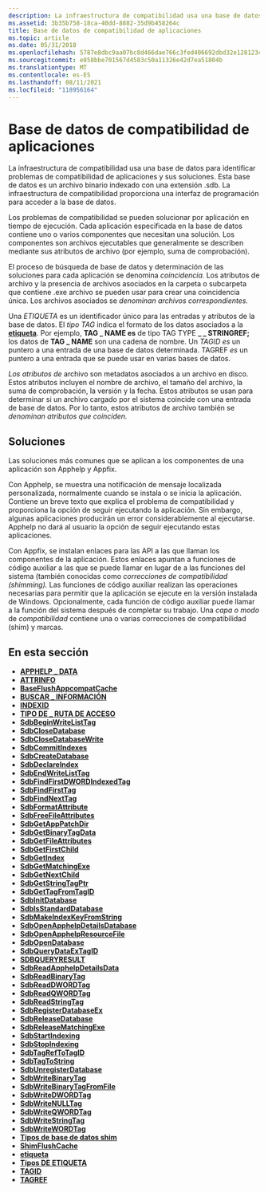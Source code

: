 ```yaml
---
description: La infraestructura de compatibilidad usa una base de datos para identificar problemas de compatibilidad de aplicaciones y sus soluciones.
ms.assetid: 3b35b758-18ca-40dd-8882-35d9b458264c
title: Base de datos de compatibilidad de aplicaciones
ms.topic: article
ms.date: 05/31/2018
ms.openlocfilehash: 5787e8dbc9aa07bc8d466dae766c3fed406692dbd32e128123c4b37d9a7a5618
ms.sourcegitcommit: e858bbe701567d4583c50a11326e42d7ea51804b
ms.translationtype: MT
ms.contentlocale: es-ES
ms.lasthandoff: 08/11/2021
ms.locfileid: "118956164"
---
```

# <a name="application-compatibility-database"></a>Base de datos de compatibilidad de aplicaciones

La infraestructura de compatibilidad usa una base de datos para identificar problemas de compatibilidad de aplicaciones y sus soluciones. Esta base de datos es un archivo binario indexado con una extensión .sdb. La infraestructura de compatibilidad proporciona una interfaz de programación para acceder a la base de datos.

Los problemas de compatibilidad se pueden solucionar por aplicación en tiempo de ejecución. Cada aplicación especificada en la base de datos contiene uno o varios componentes que necesitan una solución. Los componentes son archivos ejecutables que generalmente se describen mediante sus atributos de archivo (por ejemplo, suma de comprobación).

El proceso de búsqueda de base de datos y determinación de las soluciones para cada aplicación se denomina *coincidencia.* Los atributos de archivo y la presencia de archivos asociados en la carpeta o subcarpeta que contiene .exe archivo se pueden usar para crear una coincidencia única. Los archivos asociados se *denominan archivos correspondientes.*

Una *ETIQUETA* es un identificador único para las entradas y atributos de la base de datos. El *tipo TAG* indica el formato de los datos asociados a la [**etiqueta**](tag.md). Por ejemplo, **TAG \_ NAME es** de tipo TAG TYPE **\_ \_ STRINGREF;** los datos de **TAG \_ NAME** son una cadena de nombre. Un *TAGID es* un puntero a una entrada de una base de datos determinada. TAGREF *es* un puntero a una entrada que se puede usar en varias bases de datos.

*Los atributos de* archivo son metadatos asociados a un archivo en disco. Estos atributos incluyen el nombre de archivo, el tamaño del archivo, la suma de comprobación, la versión y la fecha. Estos atributos se usan para determinar si un archivo cargado por el sistema coincide con una entrada de base de datos. Por lo tanto, estos atributos de archivo también se *denominan atributos que coinciden.*

## <a name="solutions"></a>Soluciones

Las soluciones más comunes que se aplican a los componentes de una aplicación son Apphelp y Appfix.

Con Apphelp, se muestra una notificación de mensaje localizada personalizada, normalmente cuando se instala o se inicia la aplicación. Contiene un breve texto que explica el problema de compatibilidad y proporciona la opción de seguir ejecutando la aplicación. Sin embargo, algunas aplicaciones producirán un error considerablemente al ejecutarse. Apphelp no dará al usuario la opción de seguir ejecutando estas aplicaciones.

Con Appfix, se instalan enlaces para las API a las que llaman los componentes de la aplicación. Estos enlaces apuntan a funciones de código auxiliar a las que se puede llamar en lugar de a las funciones del sistema (también conocidas como *correcciones de compatibilidad (shimming).* Las funciones de código auxiliar realizan las operaciones necesarias para permitir que la aplicación se ejecute en la versión instalada de Windows. Opcionalmente, cada función de código auxiliar puede llamar a la función del sistema después de completar su trabajo. Una *capa o modo* de *compatibilidad* contiene una o varias correcciones de compatibilidad (shim) y marcas.

## <a name="in-this-section"></a>En esta sección

-   [**APPHELP \_ DATA**](apphelp-data.md)
-   [**ATTRINFO**](attrinfo.md)
-   [**BaseFlushAppcompatCache**](baseflushappcompatcache.md)
-   [**BUSCAR \_ INFORMACIÓN**](find-info.md)
-   [**INDEXID**](indexid.md)
-   [**TIPO DE \_ RUTA DE ACCESO**](path-type.md)
-   [**SdbBeginWriteListTag**](sdbbeginwritelisttag.md)
-   [**SdbCloseDatabase**](sdbclosedatabase.md)
-   [**SdbCloseDatabaseWrite**](sdbclosedatabasewrite.md)
-   [**SdbCommitIndexes**](sdbcommitindexes.md)
-   [**SdbCreateDatabase**](sdbcreatedatabase.md)
-   [**SdbDeclareIndex**](sdbdeclareindex.md)
-   [**SdbEndWriteListTag**](sdbendwritelisttag.md)
-   [**SdbFindFirstDWORDIndexedTag**](sdbfindfirstdwordindexedtag.md)
-   [**SdbFindFirstTag**](sdbfindfirsttag.md)
-   [**SdbFindNextTag**](sdbfindnexttag.md)
-   [**SdbFormatAttribute**](sdbformatattribute.md)
-   [**SdbFreeFileAttributes**](sdbfreefileattributes.md)
-   [**SdbGetAppPatchDir**](sdbgetapppatchdir.md)
-   [**SdbGetBinaryTagData**](sdbgetbinarytagdata.md)
-   [**SdbGetFileAttributes**](sdbgetfileattributes.md)
-   [**SdbGetFirstChild**](sdbgetfirstchild.md)
-   [**SdbGetIndex**](sdbgetindex.md)
-   [**SdbGetMatchingExe**](sdbgetmatchingexe.md)
-   [**SdbGetNextChild**](sdbgetnextchild.md)
-   [**SdbGetStringTagPtr**](sdbgetstringtagptr.md)
-   [**SdbGetTagFromTagID**](sdbgettagfromtagid.md)
-   [**SdbInitDatabase**](sdbinitdatabase.md)
-   [**SdbIsStandardDatabase**](sdbisstandarddatabase.md)
-   [**SdbMakeIndexKeyFromString**](sdbmakeindexkeyfromstring.md)
-   [**SdbOpenApphelpDetailsDatabase**](sdbopenapphelpdetailsdatabase.md)
-   [**SdbOpenApphelpResourceFile**](sdbopenapphelpresourcefile.md)
-   [**SdbOpenDatabase**](sdbopendatabase.md)
-   [**SdbQueryDataExTagID**](sdbquerydataextagid.md)
-   [**SDBQUERYRESULT**](sdbqueryresult.md)
-   [**SdbReadApphelpDetailsData**](sdbreadapphelpdetailsdata.md)
-   [**SdbReadBinaryTag**](sdbreadbinarytag.md)
-   [**SdbReadDWORDTag**](sdbreaddwordtag.md)
-   [**SdbReadQWORDTag**](sdbreadqwordtag.md)
-   [**SdbReadStringTag**](sdbreadstringtag.md)
-   [**SdbRegisterDatabaseEx**](sdbregisterdatabaseex.md)
-   [**SdbReleaseDatabase**](sdbreleasedatabase.md)
-   [**SdbReleaseMatchingExe**](sdbreleasematchingexe.md)
-   [**SdbStartIndexing**](sdbstartindexing.md)
-   [**SdbStopIndexing**](sdbstopindexing.md)
-   [**SdbTagRefToTagID**](sdbtagreftotagid.md)
-   [**SdbTagToString**](sdbtagtostring.md)
-   [**SdbUnregisterDatabase**](sdbunregisterdatabase.md)
-   [**SdbWriteBinaryTag**](sdbwritebinarytag.md)
-   [**SdbWriteBinaryTagFromFile**](sdbwritebinarytagfromfile.md)
-   [**SdbWriteDWORDTag**](sdbwritedwordtag.md)
-   [**SdbWriteNULLTag**](sdbwritenulltag.md)
-   [**SdbWriteQWORDTag**](sdbwriteqwordtag.md)
-   [**SdbWriteStringTag**](sdbwritestringtag.md)
-   [**SdbWriteWORDTag**](sdbwritewordtag.md)
-   [**Tipos de base de datos shim**](shim-database-types.md)
-   [**ShimFlushCache**](shimflushcache.md)
-   [**etiqueta**](tag.md)
-   [**Tipos DE ETIQUETA**](tag-types.md)
-   [**TAGID**](tagid.md)
-   [**TAGREF**](tagref.md)

 

 



